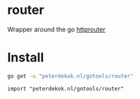 # router
Wrapper around the go [httprouter](https://github.com/julienschmidt/httprouter)

# Install
```bash
go get -u "peterdekok.nl/gotools/router"
```

```golang
import "peterdekok.nl/gotools/router"
```
